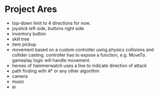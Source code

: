 # Project Ares

- top-down
  limit to 4 directions for now.
- joystick left side, buttons right side
- inventory button
- skill tree
- item pickup
- movement based on a custom controller using physics collisions and collider casting.
  controller has to expose a function, e.g. MoveTo. gameplay logic will handle movement.
- heroes of hammerwatch uses a line to indicate direction of attack
- path finding with A* or any other algorithm
- camera
- music
- ai
